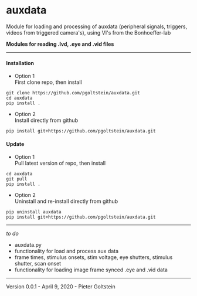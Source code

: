 # auxdata
Module for loading and processing of auxdata (peripheral signals, triggers, videos from triggered camera's),  using VI's from the Bonhoeffer-lab


__Modules for reading .lvd, .eye and .vid files__

---

#### Installation

* Option 1  
First clone repo, then install  
```
git clone https://github.com/pgoltstein/auxdata.git
cd auxdata
pip install .
```
* Option 2  
Install directly from github  
```
pip install git+https://github.com/pgoltstein/auxdata.git
```

#### Update

* Option 1  
Pull latest version of repo, then install  
```
cd auxdata
git pull
pip install .
```

* Option 2  
Uninstall and re-install directly from github  
```
pip uninstall auxdata
pip install git+https://github.com/pgoltstein/auxdata.git
```

---

_to do_  
* auxdata.py
* functionality for load and process aux data
* frame times, stimulus onsets, stim voltage, eye shutters, stimulus shutter, scan onset
* functionality for loading image frame synced .eye and .vid data

---

Version 0.0.1 - April 9, 2020 - Pieter Goltstein

